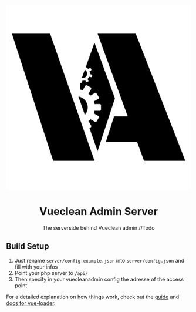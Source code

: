 <p align="center">
<img src="../src/assets/va-server.svg">
</p>
<h1 align="center">
Vueclean Admin Server
</h1>
<p align="center">
The serverside behind Vueclean admin //Todo
</p>

## Build Setup

1. Just rename `server/config.example.json` into `server/config.json` and fill with your infos
2. Point your php server to `/api/`
3. Then specify in your vuecleanadmin config the adresse of the access point

For a detailed explanation on how things work, check out the [guide](http://vuejs-templates.github.io/webpack/) and [docs for vue-loader](http://vuejs.github.io/vue-loader).
